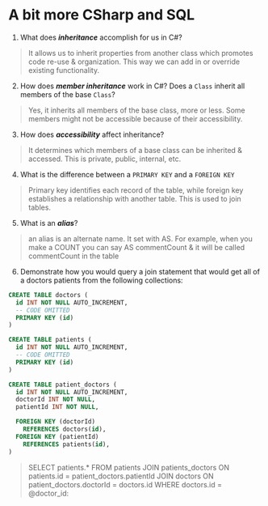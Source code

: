# A bit more CSharp and SQL
1. What does ***inheritance*** accomplish for us in C#?

  > It allows us to inherit properties from another class which promotes code re-use & organization. This way we can add in or override existing functionality.

2. How does ***member inheritance*** work in C#? Does a `Class` inherit all members of the base `Class`?

  > Yes, it inherits all members of the base class, more or less. Some members might not be accessible because of their accessibility.

3. How does ***accessibility*** affect inheritance?

  > It determines which members of a base class can be inherited & accessed. This is private, public, internal, etc.

4. What is the difference between a `PRIMARY KEY` and a `FOREIGN KEY`

  > Primary key identifies each record of the table, while foreign key establishes a relationship with another table. This is used to join tables.

5. What is an ***alias***?

  > an alias is an alternate name. It set with AS. For example, when you make a COUNT you can say AS commentCount & it will be called commentCount in the table

6. Demonstrate how you would query a join statement that would get all of a doctors patients from the following collections:

  ```SQL
  CREATE TABLE doctors (
    id INT NOT NULL AUTO_INCREMENT,
    -- CODE OMITTED
    PRIMARY KEY (id)
  )

  CREATE TABLE patients (
    id INT NOT NULL AUTO_INCREMENT,
    -- CODE OMITTED
    PRIMARY KEY (id)
  )

  CREATE TABLE patient_doctors (
    id INT NOT NULL AUTO_INCREMENT,
    doctorId INT NOT NULL,
    patientId INT NOT NULL,

    FOREIGN KEY (doctorId)
      REFERENCES doctors(id),
    FOREIGN KEY (patientId)
      REFERENCES patients(id),
  )

  ```

  > SELECT 
  patients.*
  FROM patients
  JOIN patients_doctors ON patients.id = patient_doctors.patientId
  JOIN doctors ON patient_doctors.doctorId = doctors.id
  WHERE doctors.id = @doctor_id:

